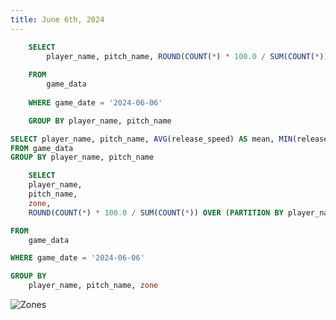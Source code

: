 ```yaml
---
title: June 6th, 2024
---
```



```sql pitch_type_perc
    SELECT 
        player_name, pitch_name, ROUND(COUNT(*) * 100.0 / SUM(COUNT(*)) OVER (PARTITION BY player_name), 2) AS Percent_Thrown
    
    FROM 
        game_data 
    
    WHERE game_date = '2024-06-06'

    GROUP BY player_name, pitch_name
```

```sql pitch_speed_agg
SELECT player_name, pitch_name, AVG(release_speed) AS mean, MIN(release_speed) AS min, MAX(release_speed) AS max, COUNT(release_speed) AS count
FROM game_data
GROUP BY player_name, pitch_name
```

```sql pitch_zone
    SELECT 
    player_name, 
    pitch_name, 
    zone, 
    ROUND(COUNT(*) * 100.0 / SUM(COUNT(*)) OVER (PARTITION BY player_name, pitch_name), 2) AS proportion

FROM 
    game_data

WHERE game_date = '2024-06-06'

GROUP BY 
    player_name, pitch_name, zone
```


<DataTable data={pitch_type_perc} groupBy=player_name>
 	<Column id=player_name/> 
	<Column id=pitch_name totalAgg=""/> 
	<Column id=percent_thrown totalAgg=""/> 
</DataTable>


<DataTable data={pitch_type_perc} search=true/>


<BarChart 
    data={pitch_type_perc}
    x=player_name
    y=Percent_Thrown
    series=pitch_name
    type=grouped
/>

<DataTable data={pitch_speed_agg} search=true/>

![Zones](/zones.png)

<DataTable data={pitch_zone} search=true/>

<BarChart 
    data={pitch_zone}
    x=player_name
    y=proportion
    series=zone
    type=grouped
/>